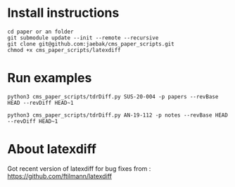 # Install instructions
```
cd paper or an folder
git submodule update --init --remote --recursive
git clone git@github.com:jaebak/cms_paper_scripts.git
chmod +x cms_paper_scripts/latexdiff
```

# Run examples
```
python3 cms_paper_scripts/tdrDiff.py SUS-20-004 -p papers --revBase HEAD --revDiff HEAD~1
```
```
python3 cms_paper_scripts/tdrDiff.py AN-19-112 -p notes --revBase HEAD --revDiff HEAD~1
```

# About latexdiff
Got recent version of latexdiff for bug fixes from : https://github.com/ftilmann/latexdiff
